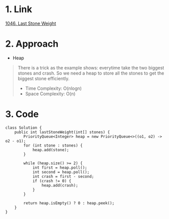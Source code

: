 # 1. Link
[1046. Last Stone Weight](https://leetcode.com/problems/last-stone-weight/)

# 2. Approach
+ Heap  
> There is a trick as the example shows: everytime take the two biggest stones and crash. So we need a heap to store all the stones to get the biggest stone efficiently.
> + Time Complexity: O(nlogn)  
> + Space Complexity: O(n)

# 3. Code
```
class Solution {
    public int lastStoneWeight(int[] stones) {
        PriorityQueue<Integer> heap = new PriorityQueue<>((o1, o2) -> o2 - o1);
        for (int stone : stones) {
            heap.add(stone);
        }

        while (heap.size() >= 2) {
            int first = heap.poll();
            int second = heap.poll();
            int crash = first - second;
            if (crash != 0) {
                heap.add(crash);
            }
        }

        return heap.isEmpty() ? 0 : heap.peek();
    }
}
```
